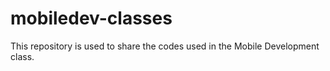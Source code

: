 # mobiledev-classes
This repository is used to share the codes used in the Mobile Development class.
